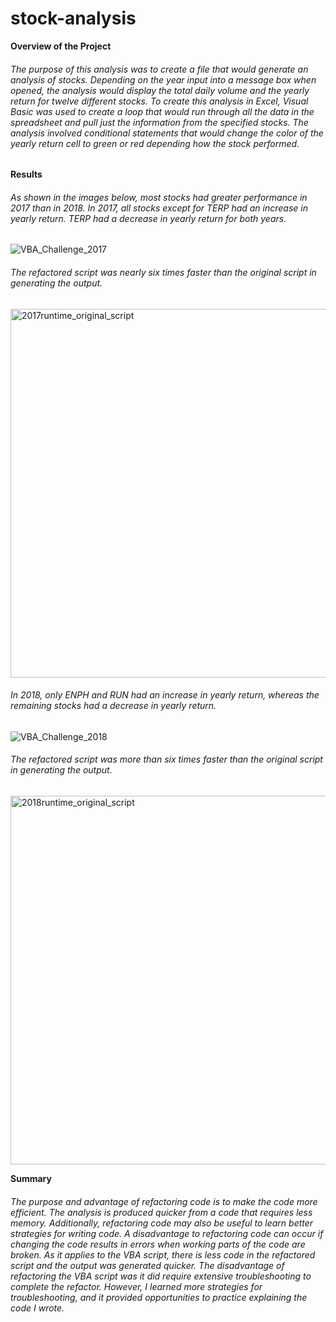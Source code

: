 # stock-analysis
**Overview of the Project**
###### The purpose of this analysis was to create a file that would generate an analysis of stocks. Depending on the year input into a message box when opened, the analysis would display the total daily volume and the yearly return for twelve different stocks. To create this analysis in Excel, Visual Basic was used to create a loop that would run through all the data in the spreadsheet and pull just the information from the specified stocks. The analysis involved conditional statements that would change the color of the yearly return cell to green or red depending how the stock performed.
**Results**
###### As shown in the images below, most stocks had greater performance in 2017 than in 2018. In 2017, all stocks except for TERP had an increase in yearly return. TERP had a decrease in yearly return for both years.

![VBA_Challenge_2017](https://user-images.githubusercontent.com/98051208/153727219-e7b34548-2ee3-4fea-80ed-d3aaa71fdaf1.png)

###### The refactored script was nearly six times faster than the original script in generating the output.

<img width="590" alt="2017runtime_original_script" src="https://user-images.githubusercontent.com/98051208/153727242-1d5e6927-aeb7-4ab0-85d3-422db754e264.png">

###### In 2018, only ENPH and RUN had an increase in yearly return, whereas the remaining stocks had a decrease in yearly return. 

![VBA_Challenge_2018](https://user-images.githubusercontent.com/98051208/153727257-5ef39599-d67b-405c-9994-64637c30ec0c.png)

###### The refactored script was more than six times faster than the original script in generating the output. 

<img width="590" alt="2018runtime_original_script" src="https://user-images.githubusercontent.com/98051208/153727270-3e36d888-f55e-47ad-abf4-c942576f6e39.png">

**Summary**
###### The purpose and advantage of refactoring code is to make the code more efficient. The analysis is produced quicker from a code that requires less memory. Additionally, refactoring code may also be useful to learn better strategies for writing code. A disadvantage to refactoring code can occur if changing the code results in errors when working parts of the code are broken. As it applies to the VBA script, there is less code in the refactored script and the output was generated quicker. The disadvantage of refactoring the VBA script was it did require extensive troubleshooting to complete the refactor. However, I learned more strategies for troubleshooting, and it provided opportunities to practice explaining the code I wrote.
